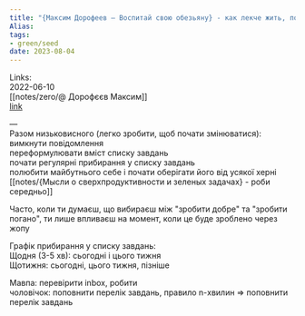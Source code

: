 ```yaml
---
title: "{Максим Дорофеев — Воспитай свою обезьяну} - как лекче жить, по науке"
Alias: 
tags:
- green/seed
date: 2023-08-04
---
```

Links:  
2022-06-10  
[[notes/zero/@ Дорофєєв Максим]]  
[link](https://www.youtube.com/watch?v=DukfcM24tgk)

—  
Разом низьковисного (легко зробити, щоб почати змінюватися):  
вимкнути повідомлення  
переформулювати вміст списку завдань  
почати регулярні прибирання у списку завдань  
полюбити майбутнього себе і почати оберігати його від усякої херні  
[[notes/{Мысли о сверхпродуктивности и зеленых задачах} - роби середньо]]


Часто, коли ти думаєш, що вибираєш між "зробити добре" та "зробити погано", ти лише впливаєш на момент, коли це буде зроблено через жопу


Графік прибирання у списку завдань:  
Щодня (3-5 хв): сьогодні і цього тижня  
Щотижня: сьогодні, цього тижня, пізніше




Мавпа: перевірити inbox, робити  
чоловічок: поповнити перелік завдань, правило n-хвилин => поповнити перелік завдань




